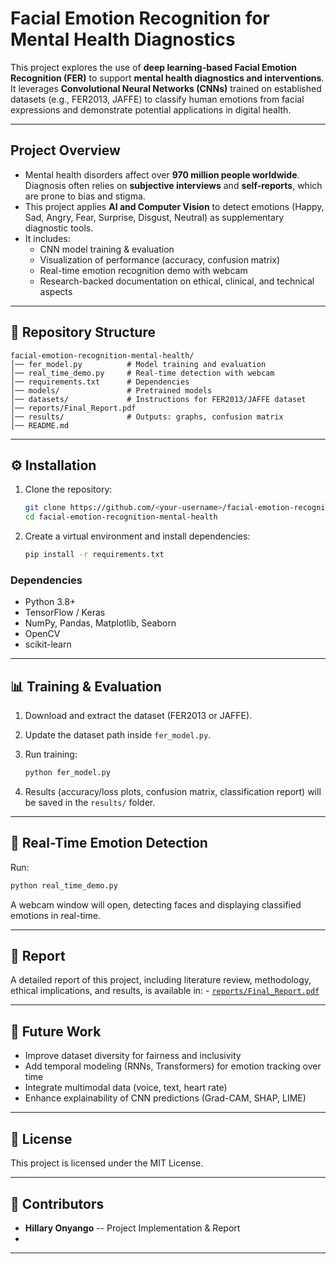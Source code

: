 # Facial Emotion Recognition for Mental Health Diagnostics

This project explores the use of **deep learning-based Facial Emotion
Recognition (FER)** to support **mental health diagnostics and
interventions**. It leverages **Convolutional Neural Networks (CNNs)**
trained on established datasets (e.g., FER2013, JAFFE) to classify human
emotions from facial expressions and demonstrate potential applications
in digital health.

------------------------------------------------------------------------

##  Project Overview

-   Mental health disorders affect over **970 million people
    worldwide**. Diagnosis often relies on **subjective interviews** and
    **self-reports**, which are prone to bias and stigma.
-   This project applies **AI and Computer Vision** to detect emotions
    (Happy, Sad, Angry, Fear, Surprise, Disgust, Neutral) as
    supplementary diagnostic tools.
-   It includes:
    -   CNN model training & evaluation
    -   Visualization of performance (accuracy, confusion matrix)
    -   Real-time emotion recognition demo with webcam
    -   Research-backed documentation on ethical, clinical, and
        technical aspects

------------------------------------------------------------------------

## 📂 Repository Structure

    facial-emotion-recognition-mental-health/
    │── fer_model.py          # Model training and evaluation
    │── real_time_demo.py     # Real-time detection with webcam
    │── requirements.txt      # Dependencies
    │── models/               # Pretrained models
    │── datasets/             # Instructions for FER2013/JAFFE dataset
    │── reports/Final_Report.pdf
    │── results/              # Outputs: graphs, confusion matrix
    │── README.md

------------------------------------------------------------------------

## ⚙️ Installation

1.  Clone the repository:

    ``` bash
    git clone https://github.com/<your-username>/facial-emotion-recognition-mental-health.git
    cd facial-emotion-recognition-mental-health
    ```

2.  Create a virtual environment and install dependencies:

    ``` bash
    pip install -r requirements.txt
    ```

### Dependencies

-   Python 3.8+
-   TensorFlow / Keras
-   NumPy, Pandas, Matplotlib, Seaborn
-   OpenCV
-   scikit-learn

------------------------------------------------------------------------

## 📊 Training & Evaluation

1.  Download and extract the dataset (FER2013 or JAFFE).

2.  Update the dataset path inside `fer_model.py`.

3.  Run training:

    ``` bash
    python fer_model.py
    ```

4.  Results (accuracy/loss plots, confusion matrix, classification
    report) will be saved in the `results/` folder.

------------------------------------------------------------------------

## 🎥 Real-Time Emotion Detection

Run:

``` bash
python real_time_demo.py
```

A webcam window will open, detecting faces and displaying classified
emotions in real-time.

------------------------------------------------------------------------

## 📖 Report

A detailed report of this project, including literature review,
methodology, ethical implications, and results, is available in: -
[`reports/Final_Report.pdf`](reports/Final_Report.pdf)

------------------------------------------------------------------------

## 🔮 Future Work

-   Improve dataset diversity for fairness and inclusivity
-   Add temporal modeling (RNNs, Transformers) for emotion tracking over
    time
-   Integrate multimodal data (voice, text, heart rate)
-   Enhance explainability of CNN predictions (Grad-CAM, SHAP, LIME)

------------------------------------------------------------------------

## 📜 License

This project is licensed under the MIT License.

------------------------------------------------------------------------

## 👥 Contributors

-   **Hillary Onyango** -- Project Implementation & Report
-  

------------------------------------------------------------------------
